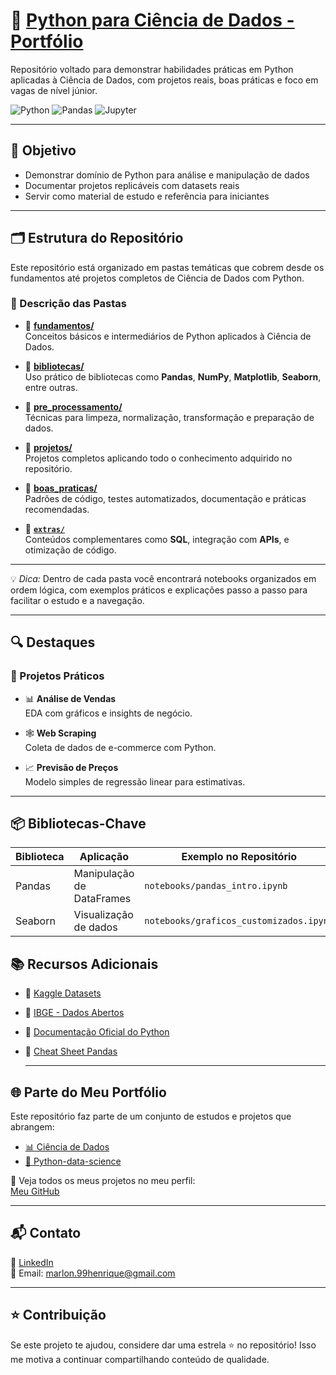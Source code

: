 # 🐍 [Python para Ciência de Dados - Portfólio](https://github.com/Marlon99henrique/python-data-science/tree/main)

Repositório voltado para demonstrar habilidades práticas em Python aplicadas à Ciência de Dados, com projetos reais, boas práticas e foco em vagas de nível júnior.  

![Python](https://img.shields.io/badge/Python-3.10%2B-blue)
![Pandas](https://img.shields.io/badge/Pandas-2.0%2B-orange)
![Jupyter](https://img.shields.io/badge/Jupyter-Notebook-yellow)

---

## 📌 Objetivo

- Demonstrar domínio de Python para análise e manipulação de dados  
- Documentar projetos replicáveis com datasets reais  
- Servir como material de estudo e referência para iniciantes  

---

## 🗂 Estrutura do Repositório

Este repositório está organizado em pastas temáticas que cobrem desde os fundamentos até projetos completos de Ciência de Dados com Python.

### 📌 Descrição das Pastas

- 📘 [**fundamentos/**](https://github.com/Marlon99henrique/python-data-science/tree/main/01_fundamentos)  
  Conceitos básicos e intermediários de Python aplicados à Ciência de Dados.

- 🧰 [**bibliotecas/**](https://github.com/Marlon99henrique/python-data-science/tree/main/02_bibliotecas)  
  Uso prático de bibliotecas como **Pandas**, **NumPy**, **Matplotlib**, **Seaborn**, entre outras.

- 🧼 [**pre_processamento/**](https://github.com/Marlon99henrique/python-data-science/tree/main/03_pre_processamento)  
  Técnicas para limpeza, normalização, transformação e preparação de dados.

- 🚀 [**projetos/**](https://github.com/Marlon99henrique/python-data-science/tree/main/04_projetos)  
  Projetos completos aplicando todo o conhecimento adquirido no repositório.

- 🧪 [**boas_praticas/**](https://github.com/Marlon99henrique/python-data-science/tree/main/05_boas_praticas)  
  Padrões de código, testes automatizados, documentação e práticas recomendadas.

- 🧩 [**`extras/`**](https://github.com/Marlon99henrique/python-data-science/tree/main/06_extras)  
  Conteúdos complementares como **SQL**, integração com **APIs**, e otimização de código.

---

💡 *Dica:* Dentro de cada pasta você encontrará notebooks organizados em ordem lógica, com exemplos práticos e explicações passo a passo para facilitar o estudo e a navegação.


---


## 🔍 Destaques

### 💼 Projetos Práticos

- 📊 **Análise de Vendas**  
  EDA com gráficos e insights de negócio.

- 🕸️ **Web Scraping**  
  Coleta de dados de e-commerce com Python.

- 📈 **Previsão de Preços**  
  Modelo simples de regressão linear para estimativas.
---

## 📦 Bibliotecas-Chave

| Biblioteca | Aplicação                   | Exemplo no Repositório         |
|------------|-----------------------------|--------------------------------|
| Pandas     | Manipulação de DataFrames   | `notebooks/pandas_intro.ipynb` |
| Seaborn    | Visualização de dados       | `notebooks/graficos_customizados.ipynb` |
## 📚 Recursos Adicionais

- 🔗 [Kaggle Datasets](https://www.kaggle.com/datasets)  
- 🔗 [IBGE - Dados Abertos](https://www.ibge.gov.br/estatisticas/downloads-estatisticas.html)  
- 🔗 [Documentação Oficial do Python](https://docs.python.org/3/)  
- 🔗 [Cheat Sheet Pandas](https://pandas.pydata.org/Pandas_Cheat_Sheet.pdf)

  ---

## 🌐 Parte do Meu Portfólio

Este repositório faz parte de um conjunto de estudos e projetos que abrangem:

- [📊 Ciência de Dados](https://github.com/Marlon99henrique/portfolio-ciencia-de-dados.git)  
- [🐍 Python-data-science](https://github.com/Marlon99henrique/python-data-science.git)  

🔗 Veja todos os meus projetos no meu perfil:  
[Meu GitHub](https://github.com/Marlon99henrique)

---

## 📬 Contato

💼 [LinkedIn](https://www.linkedin.com/in/marlon-henrique-abdon-silva-8704a8217/)  
📧 Email: marlon.99henrique@gmail.com

---

## ⭐️ Contribuição

Se este projeto te ajudou, considere dar uma estrela ⭐ no repositório! Isso me motiva a continuar compartilhando conteúdo de qualidade.



